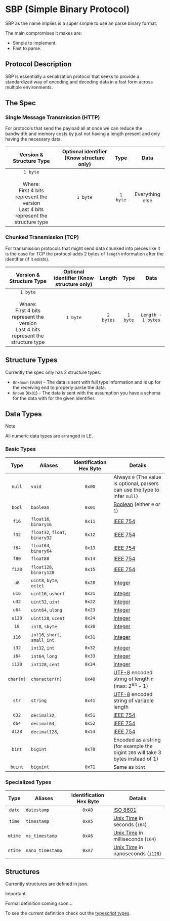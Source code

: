 # SBP (Simple Binary Protocol)

SBP as the name implies is a super simple to use an parse binary format.

The main compromises it makes are:
- Simple to implement.
- Fast to parse.

## Protocol Description

SBP is essentially a serialization protocol that seeks to provide a standardized way of encoding and decoding data in a fast form across multiple environments.

## The Spec

### Single Message Transmission (HTTP)

For protocols that send the payload all at once we can reduce the bandwidth and memory costs by just not having a length present and only having the necessary data.

|                                         Version & Structure Type                                         | Optional identifier (Know structure only) |   Type   |      Data       |
| :------------------------------------------------------------------------------------------------------: | :---------------------------------------: | :------: | :-------------: |
| `1 byte`<br><br>Where:<br>First 4 bits represent the version<br>Last 4 bits represent the structure type |                 `1 byte`                  | `1 byte` | Everything else |

### Chunked Transmission (TCP)

For transmission protocols that might send data chunked into pieces like it is the case for TCP the protocol adds 2 bytes of `length` information after the identifier (if it exists).

|                                         Version & Structure Type                                         | Optional identifier (Know structure only) |  Length   |   Type   |        Data        |
| :------------------------------------------------------------------------------------------------------: | :---------------------------------------: | :-------: | :------: | :----------------: |
| `1 byte`<br><br>Where:<br>First 4 bits represent the version<br>Last 4 bits represent the structure type |                 `1 byte`                  | `2 bytes` | `1 byte` | `Length - 1 bytes` |
 

## Structure Types

Currently the spec only has 2 structure types:

- `Unknown` (`0x00`) - The data is sent with full type information and is up for the receiving end to properly parse the data.
- `Known` (`0x01`) - The data is sent with the assumption you have a schema for the data with for the given identifier.


## Data Types

> [!NOTE]
> All numeric data types are arranged in LE.

### Basic Types

|   Type    | Aliases                        | Identification Hex Byte | Details                                                                                        |
| :-------: | ------------------------------ | :---------------------: | ---------------------------------------------------------------------------------------------- |
|  `null`   | `void`                         |         `0x00`          | Always `0` (The value is optional, parsers can use the type to infer `null`)                   |
|  `bool`   | `boolean`                      |         `0x01`          | [Boolean](https://en.wikipedia.org/wiki/Boolean_data_type) (either `0` or `1`)                 |
|   `f16`   | `float16`, `binary16`          |         `0x11`          | [IEEE 754](https://en.wikipedia.org/wiki/IEEE_754)                                             |
|   `f32`   | `float32`, `float`, `binary32` |         `0x12`          | [IEEE 754](https://en.wikipedia.org/wiki/IEEE_754)                                             |
|   `f64`   | `float64`, `binary64`          |         `0x13`          | [IEEE 754](https://en.wikipedia.org/wiki/IEEE_754)                                             |
|   `f80`   | `float80`                      |         `0x14`          | [IEEE 754](https://en.wikipedia.org/wiki/IEEE_754)                                             |
|  `f128`   | `float128`, `binary128`        |         `0x15`          | [IEEE 754](https://en.wikipedia.org/wiki/IEEE_754)                                             |
|   `u8`    | `uint8`, `byte`, `octet`       |         `0x20`          | [Integer](https://en.wikipedia.org/wiki/Integer_(computer_science)#Common_integral_data_types) |
|   `u16`   | `uint16`, `ushort`             |         `0x21`          | [Integer](https://en.wikipedia.org/wiki/Integer_(computer_science)#Common_integral_data_types) |
|   `u32`   | `uint32`, `uint`               |         `0x22`          | [Integer](https://en.wikipedia.org/wiki/Integer_(computer_science)#Common_integral_data_types) |
|   `u64`   | `uint64`, `ulong`              |         `0x23`          | [Integer](https://en.wikipedia.org/wiki/Integer_(computer_science)#Common_integral_data_types) |
|  `u128`   | `uint128`, `ucent`             |         `0x24`          | [Integer](https://en.wikipedia.org/wiki/Integer_(computer_science)#Common_integral_data_types) |
|   `i8`    | `int8`, `sbyte`                |         `0x30`          | [Integer](https://en.wikipedia.org/wiki/Integer_(computer_science)#Common_integral_data_types) |
|   `i16`   | `int16`, `short`, `small_int`  |         `0x31`          | [Integer](https://en.wikipedia.org/wiki/Integer_(computer_science)#Common_integral_data_types) |
|   `i32`   | `int32`, `int`                 |         `0x32`          | [Integer](https://en.wikipedia.org/wiki/Integer_(computer_science)#Common_integral_data_types) |
|   `i64`   | `int64`, `long`                |         `0x33`          | [Integer](https://en.wikipedia.org/wiki/Integer_(computer_science)#Common_integral_data_types) |
|  `i128`   | `int128`, `cent`               |         `0x34`          | [Integer](https://en.wikipedia.org/wiki/Integer_(computer_science)#Common_integral_data_types) |
| `char(n)` | `character(n)`                 |         `0x40`          | [UTF-8](https://en.wikipedia.org/wiki/UTF-8) encoded string of length `n` (max: $2^{64} − 1$)  |
|   `str`   | `string`                       |         `0x41`          | [UTF-8](https://en.wikipedia.org/wiki/UTF-8) encoded string of variable length                 |
|   `d32`   | `decimal32`,                   |         `0x51`          | [IEEE 754](https://en.wikipedia.org/wiki/IEEE_754)                                             |
|   `d64`   | `decimal64`,                   |         `0x52`          | [IEEE 754](https://en.wikipedia.org/wiki/IEEE_754)                                             |
|  `d128`   | `decimal128`,                  |         `0x53`          | [IEEE 754](https://en.wikipedia.org/wiki/IEEE_754)                                             |
|  `bint`   | `bigint`                       |         `0x70`          | Encoded as a string (for example the bigint `200` will take 3 bytes instead of 1)              |
|  `buint`  | `biguint`                      |         `0x71`          | Same as `bint`                                                                                 |

### Specialized Types

|  Type   | Aliases          | Identification Hex Byte | Details                                                                      |
| :-----: | ---------------- | :---------------------: | ---------------------------------------------------------------------------- |
| `date`  | `datestamp`      |         `0xA0`          | [ISO 8601](https://en.wikipedia.org/wiki/ISO_8601)                           |
| `time`  | `timestamp`      |         `0xA5`          | [Unix Time](https://en.wikipedia.org/wiki/Unix_time) in seconds (`i64`)      |
| `mtime` | `ms_timestamp`   |         `0xA6`          | [Unix Time](https://en.wikipedia.org/wiki/Unix_time) in milliseconds (`i64`) |
| `ntime` | `nano_timestamp` |         `0xA7`          | [Unix Time](https://en.wikipedia.org/wiki/Unix_time) in nanoseconds (`i128`) |

## Structures

Currently structures are defined in json.

> [!IMPORTANT]
> Formal definition coming soon...

To see the current definition check out the [typescript types](./js/src/schema-definition.ts).